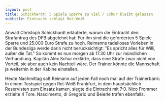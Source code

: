 ```yaml
---
layout: post
title: Schickhardt: 5 Spiele Sperre zu viel / Schur bleibt gelassen
subtitle: Eintracht schlägt Rot-Weiß
---
```


Anwalt Christoph Schickhardt erläuterte, warum die Eintracht den Strafantrag des DFB abgelehnt hat: Für ihn sind die geforderten 5 Spiele Sperre und 25.000 Euro Strafe zu hoch. Reimanns tadelloses Vorleben in der Bundesliga werde darin nicht berücksichtigt: "Es spricht alles für Willi, außer die Tat." So kommt es nun morgen ab 17.30 Uhr zur mündlichen Verhandlung. Kapitän Alex Schur erklärte, dass eine Strafe zwar nicht von Vorteil, sie aber auch kein Nachteil wäre. Der Trainer könnte die Mannschaft ja weiterhin in der Kabine einstellen.

Heute Nachmittag saß Reimann auf jeden Fall noch mal auf der Trainerbank: In einem Testspiel gegen Rot-Weiß Frankfurt, in dem hauptsächlich Reservisten zum Einsatz kamen, siegte die Eintracht mit 7:0. Nico Frommer erzielte 4 Tore. Nascimento, di Gregorio und Beierle trafen ebenfalls.
